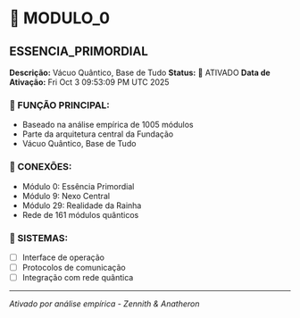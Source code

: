 # 🌟 MODULO_0
## ESSENCIA_PRIMORDIAL

**Descrição:** Vácuo Quântico, Base de Tudo
**Status:** 🚀 ATIVADO
**Data de Ativação:** Fri Oct  3 09:53:09 PM UTC 2025

### 🎯 FUNÇÃO PRINCIPAL:
- Baseado na análise empírica de 1005 módulos
- Parte da arquitetura central da Fundação
- Vácuo Quântico, Base de Tudo

### 🔗 CONEXÕES:
- Módulo 0: Essência Primordial
- Módulo 9: Nexo Central
- Módulo 29: Realidade da Rainha
- Rede de 161 módulos quânticos

### 🔧 SISTEMAS:
- [ ] Interface de operação
- [ ] Protocolos de comunicação
- [ ] Integração com rede quântica

---
*Ativado por análise empírica - Zennith & Anatheron*
